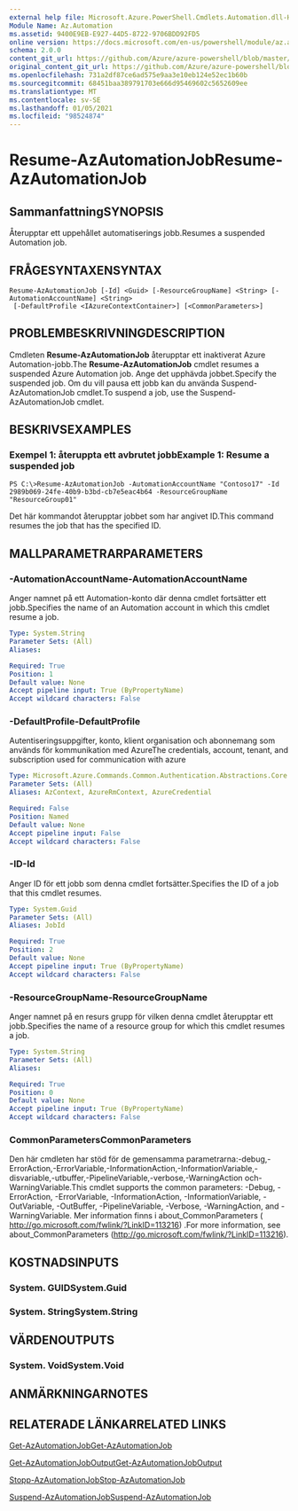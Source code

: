 ```yaml
---
external help file: Microsoft.Azure.PowerShell.Cmdlets.Automation.dll-Help.xml
Module Name: Az.Automation
ms.assetid: 9400E9EB-E927-44D5-8722-9706BDD92FD5
online version: https://docs.microsoft.com/en-us/powershell/module/az.automation/resume-azautomationjob
schema: 2.0.0
content_git_url: https://github.com/Azure/azure-powershell/blob/master/src/Automation/Automation/help/Resume-AzAutomationJob.md
original_content_git_url: https://github.com/Azure/azure-powershell/blob/master/src/Automation/Automation/help/Resume-AzAutomationJob.md
ms.openlocfilehash: 731a2df87ce6ad575e9aa3e10eb124e52ec1b60b
ms.sourcegitcommit: 68451baa389791703e666d95469602c5652609ee
ms.translationtype: MT
ms.contentlocale: sv-SE
ms.lasthandoff: 01/05/2021
ms.locfileid: "98524874"
---
```

# <span data-ttu-id="f8b35-101">Resume-AzAutomationJob</span><span class="sxs-lookup"><span data-stu-id="f8b35-101">Resume-AzAutomationJob</span></span>

## <span data-ttu-id="f8b35-102">Sammanfattning</span><span class="sxs-lookup"><span data-stu-id="f8b35-102">SYNOPSIS</span></span>
<span data-ttu-id="f8b35-103">Återupptar ett uppehållet automatiserings jobb.</span><span class="sxs-lookup"><span data-stu-id="f8b35-103">Resumes a suspended Automation job.</span></span>

## <span data-ttu-id="f8b35-104">FRÅGESYNTAXEN</span><span class="sxs-lookup"><span data-stu-id="f8b35-104">SYNTAX</span></span>

```
Resume-AzAutomationJob [-Id] <Guid> [-ResourceGroupName] <String> [-AutomationAccountName] <String>
 [-DefaultProfile <IAzureContextContainer>] [<CommonParameters>]
```

## <span data-ttu-id="f8b35-105">PROBLEMBESKRIVNING</span><span class="sxs-lookup"><span data-stu-id="f8b35-105">DESCRIPTION</span></span>
<span data-ttu-id="f8b35-106">Cmdleten **Resume-AzAutomationJob** återupptar ett inaktiverat Azure Automation-jobb.</span><span class="sxs-lookup"><span data-stu-id="f8b35-106">The **Resume-AzAutomationJob** cmdlet resumes a suspended Azure Automation job.</span></span>
<span data-ttu-id="f8b35-107">Ange det upphävda jobbet.</span><span class="sxs-lookup"><span data-stu-id="f8b35-107">Specify the suspended job.</span></span>
<span data-ttu-id="f8b35-108">Om du vill pausa ett jobb kan du använda Suspend-AzAutomationJob cmdlet.</span><span class="sxs-lookup"><span data-stu-id="f8b35-108">To suspend a job, use the Suspend-AzAutomationJob cmdlet.</span></span>

## <span data-ttu-id="f8b35-109">BESKRIVS</span><span class="sxs-lookup"><span data-stu-id="f8b35-109">EXAMPLES</span></span>

### <span data-ttu-id="f8b35-110">Exempel 1: återuppta ett avbrutet jobb</span><span class="sxs-lookup"><span data-stu-id="f8b35-110">Example 1: Resume a suspended job</span></span>
```
PS C:\>Resume-AzAutomationJob -AutomationAccountName "Contoso17" -Id 2989b069-24fe-40b9-b3bd-cb7e5eac4b64 -ResourceGroupName "ResourceGroup01"
```

<span data-ttu-id="f8b35-111">Det här kommandot återupptar jobbet som har angivet ID.</span><span class="sxs-lookup"><span data-stu-id="f8b35-111">This command resumes the job that has the specified ID.</span></span>

## <span data-ttu-id="f8b35-112">MALLPARAMETRAR</span><span class="sxs-lookup"><span data-stu-id="f8b35-112">PARAMETERS</span></span>

### <span data-ttu-id="f8b35-113">-AutomationAccountName</span><span class="sxs-lookup"><span data-stu-id="f8b35-113">-AutomationAccountName</span></span>
<span data-ttu-id="f8b35-114">Anger namnet på ett Automation-konto där denna cmdlet fortsätter ett jobb.</span><span class="sxs-lookup"><span data-stu-id="f8b35-114">Specifies the name of an Automation account in which this cmdlet resume a job.</span></span>

```yaml
Type: System.String
Parameter Sets: (All)
Aliases:

Required: True
Position: 1
Default value: None
Accept pipeline input: True (ByPropertyName)
Accept wildcard characters: False
```

### <span data-ttu-id="f8b35-115">-DefaultProfile</span><span class="sxs-lookup"><span data-stu-id="f8b35-115">-DefaultProfile</span></span>
<span data-ttu-id="f8b35-116">Autentiseringsuppgifter, konto, klient organisation och abonnemang som används för kommunikation med Azure</span><span class="sxs-lookup"><span data-stu-id="f8b35-116">The credentials, account, tenant, and subscription used for communication with azure</span></span>

```yaml
Type: Microsoft.Azure.Commands.Common.Authentication.Abstractions.Core.IAzureContextContainer
Parameter Sets: (All)
Aliases: AzContext, AzureRmContext, AzureCredential

Required: False
Position: Named
Default value: None
Accept pipeline input: False
Accept wildcard characters: False
```

### <span data-ttu-id="f8b35-117">-ID</span><span class="sxs-lookup"><span data-stu-id="f8b35-117">-Id</span></span>
<span data-ttu-id="f8b35-118">Anger ID för ett jobb som denna cmdlet fortsätter.</span><span class="sxs-lookup"><span data-stu-id="f8b35-118">Specifies the ID of a job that this cmdlet resumes.</span></span>

```yaml
Type: System.Guid
Parameter Sets: (All)
Aliases: JobId

Required: True
Position: 2
Default value: None
Accept pipeline input: True (ByPropertyName)
Accept wildcard characters: False
```

### <span data-ttu-id="f8b35-119">-ResourceGroupName</span><span class="sxs-lookup"><span data-stu-id="f8b35-119">-ResourceGroupName</span></span>
<span data-ttu-id="f8b35-120">Anger namnet på en resurs grupp för vilken denna cmdlet återupptar ett jobb.</span><span class="sxs-lookup"><span data-stu-id="f8b35-120">Specifies the name of a resource group for which this cmdlet resumes a job.</span></span>

```yaml
Type: System.String
Parameter Sets: (All)
Aliases:

Required: True
Position: 0
Default value: None
Accept pipeline input: True (ByPropertyName)
Accept wildcard characters: False
```

### <span data-ttu-id="f8b35-121">CommonParameters</span><span class="sxs-lookup"><span data-stu-id="f8b35-121">CommonParameters</span></span>
<span data-ttu-id="f8b35-122">Den här cmdleten har stöd för de gemensamma parametrarna:-debug,-ErrorAction,-ErrorVariable,-InformationAction,-InformationVariable,-disvariable,-utbuffer,-PipelineVariable,-verbose,-WarningAction och-WarningVariable.</span><span class="sxs-lookup"><span data-stu-id="f8b35-122">This cmdlet supports the common parameters: -Debug, -ErrorAction, -ErrorVariable, -InformationAction, -InformationVariable, -OutVariable, -OutBuffer, -PipelineVariable, -Verbose, -WarningAction, and -WarningVariable.</span></span> <span data-ttu-id="f8b35-123">Mer information finns i about_CommonParameters ( http://go.microsoft.com/fwlink/?LinkID=113216) .</span><span class="sxs-lookup"><span data-stu-id="f8b35-123">For more information, see about_CommonParameters (http://go.microsoft.com/fwlink/?LinkID=113216).</span></span>

## <span data-ttu-id="f8b35-124">KOSTNADS</span><span class="sxs-lookup"><span data-stu-id="f8b35-124">INPUTS</span></span>

### <span data-ttu-id="f8b35-125">System. GUID</span><span class="sxs-lookup"><span data-stu-id="f8b35-125">System.Guid</span></span>

### <span data-ttu-id="f8b35-126">System. String</span><span class="sxs-lookup"><span data-stu-id="f8b35-126">System.String</span></span>

## <span data-ttu-id="f8b35-127">VÄRDEN</span><span class="sxs-lookup"><span data-stu-id="f8b35-127">OUTPUTS</span></span>

### <span data-ttu-id="f8b35-128">System. Void</span><span class="sxs-lookup"><span data-stu-id="f8b35-128">System.Void</span></span>

## <span data-ttu-id="f8b35-129">ANMÄRKNINGAR</span><span class="sxs-lookup"><span data-stu-id="f8b35-129">NOTES</span></span>

## <span data-ttu-id="f8b35-130">RELATERADE LÄNKAR</span><span class="sxs-lookup"><span data-stu-id="f8b35-130">RELATED LINKS</span></span>

[<span data-ttu-id="f8b35-131">Get-AzAutomationJob</span><span class="sxs-lookup"><span data-stu-id="f8b35-131">Get-AzAutomationJob</span></span>](./Get-AzAutomationJob.md)

[<span data-ttu-id="f8b35-132">Get-AzAutomationJobOutput</span><span class="sxs-lookup"><span data-stu-id="f8b35-132">Get-AzAutomationJobOutput</span></span>](./Get-AzAutomationJobOutput.md)

[<span data-ttu-id="f8b35-133">Stopp-AzAutomationJob</span><span class="sxs-lookup"><span data-stu-id="f8b35-133">Stop-AzAutomationJob</span></span>](./Stop-AzAutomationJob.md)

[<span data-ttu-id="f8b35-134">Suspend-AzAutomationJob</span><span class="sxs-lookup"><span data-stu-id="f8b35-134">Suspend-AzAutomationJob</span></span>](./Suspend-AzAutomationJob.md)


